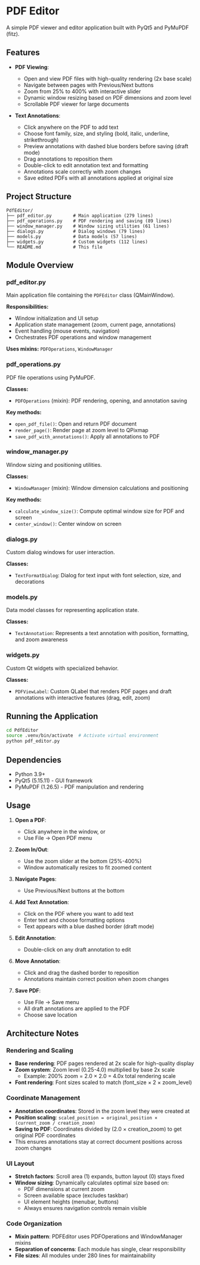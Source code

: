 # PDF Editor

A simple PDF viewer and editor application built with PyQt5 and PyMuPDF (fitz).

## Features

- **PDF Viewing**:
  - Open and view PDF files with high-quality rendering (2x base scale)
  - Navigate between pages with Previous/Next buttons
  - Zoom from 25% to 400% with interactive slider
  - Dynamic window resizing based on PDF dimensions and zoom level
  - Scrollable PDF viewer for large documents

- **Text Annotations**:
  - Click anywhere on the PDF to add text
  - Choose font family, size, and styling (bold, italic, underline, strikethrough)
  - Preview annotations with dashed blue borders before saving (draft mode)
  - Drag annotations to reposition them
  - Double-click to edit annotation text and formatting
  - Annotations scale correctly with zoom changes
  - Save edited PDFs with all annotations applied at original size

## Project Structure

```
PdfEditor/
├── pdf_editor.py        # Main application (279 lines)
├── pdf_operations.py    # PDF rendering and saving (89 lines)
├── window_manager.py    # Window sizing utilities (61 lines)
├── dialogs.py           # Dialog windows (79 lines)
├── models.py            # Data models (57 lines)
├── widgets.py           # Custom widgets (112 lines)
└── README.md            # This file
```

## Module Overview

### pdf_editor.py
Main application file containing the `PDFEditor` class (QMainWindow).

**Responsibilities:**
- Window initialization and UI setup
- Application state management (zoom, current page, annotations)
- Event handling (mouse events, navigation)
- Orchestrates PDF operations and window management

**Uses mixins:** `PDFOperations`, `WindowManager`

### pdf_operations.py
PDF file operations using PyMuPDF.

**Classes:**
- `PDFOperations` (mixin): PDF rendering, opening, and annotation saving

**Key methods:**
- `open_pdf_file()`: Open and return PDF document
- `render_page()`: Render page at zoom level to QPixmap
- `save_pdf_with_annotations()`: Apply all annotations to PDF

### window_manager.py
Window sizing and positioning utilities.

**Classes:**
- `WindowManager` (mixin): Window dimension calculations and positioning

**Key methods:**
- `calculate_window_size()`: Compute optimal window size for PDF and screen
- `center_window()`: Center window on screen

### dialogs.py
Custom dialog windows for user interaction.

**Classes:**
- `TextFormatDialog`: Dialog for text input with font selection, size, and decorations

### models.py
Data model classes for representing application state.

**Classes:**
- `TextAnnotation`: Represents a text annotation with position, formatting, and zoom awareness

### widgets.py
Custom Qt widgets with specialized behavior.

**Classes:**
- `PDFViewLabel`: Custom QLabel that renders PDF pages and draft annotations with interactive features (drag, edit, zoom)

## Running the Application

```bash
cd PdfEditor
source .venv/bin/activate  # Activate virtual environment
python pdf_editor.py
```

## Dependencies

- Python 3.9+
- PyQt5 (5.15.11) - GUI framework
- PyMuPDF (1.26.5) - PDF manipulation and rendering

## Usage

1. **Open a PDF**:
   - Click anywhere in the window, or
   - Use File → Open PDF menu

2. **Zoom In/Out**:
   - Use the zoom slider at the bottom (25%-400%)
   - Window automatically resizes to fit zoomed content

3. **Navigate Pages**:
   - Use Previous/Next buttons at the bottom

4. **Add Text Annotation**:
   - Click on the PDF where you want to add text
   - Enter text and choose formatting options
   - Text appears with a blue dashed border (draft mode)

5. **Edit Annotation**:
   - Double-click on any draft annotation to edit

6. **Move Annotation**:
   - Click and drag the dashed border to reposition
   - Annotations maintain correct position when zoom changes

7. **Save PDF**:
   - Use File → Save menu
   - All draft annotations are applied to the PDF
   - Choose save location

## Architecture Notes

### Rendering and Scaling
- **Base rendering**: PDF pages rendered at 2x scale for high-quality display
- **Zoom system**: Zoom level (0.25-4.0) multiplied by base 2x scale
  - Example: 200% zoom = 2.0 × 2.0 = 4.0x total rendering scale
- **Font rendering**: Font sizes scaled to match (font_size × 2 × zoom_level)

### Coordinate Management
- **Annotation coordinates**: Stored in the zoom level they were created at
- **Position scaling**: `scaled_position = original_position × (current_zoom / creation_zoom)`
- **Saving to PDF**: Coordinates divided by (2.0 × creation_zoom) to get original PDF coordinates
- This ensures annotations stay at correct document positions across zoom changes

### UI Layout
- **Stretch factors**: Scroll area (1) expands, button layout (0) stays fixed
- **Window sizing**: Dynamically calculates optimal size based on:
  - PDF dimensions at current zoom
  - Screen available space (excludes taskbar)
  - UI element heights (menubar, buttons)
  - Always ensures navigation controls remain visible

### Code Organization
- **Mixin pattern**: PDFEditor uses PDFOperations and WindowManager mixins
- **Separation of concerns**: Each module has single, clear responsibility
- **File sizes**: All modules under 280 lines for maintainability
